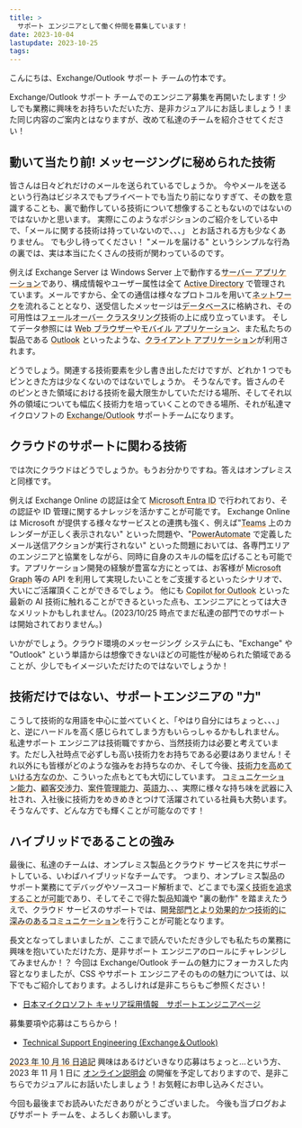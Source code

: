 ```yaml
---
title: >
  サポート エンジニアとして働く仲間を募集しています！
date: 2023-10-04
lastupdate: 2023-10-25
tags:
---
```


こんにちは、Exchange/Outlook サポート チームの竹本です。

<!-- 前回クローズとなってから 2 ヵ月あまりしか経過していませんが、さらなる体制強化のため、--> Exchange/Outlook サポート チームでのエンジニア募集を再開いたします！少しでも業務に興味をお持ちいただいた方、是非カジュアルにお話しましょう！また同じ内容のご案内とはなりますが、改めて私達のチームを紹介させてください！

## 動いて当たり前! メッセージングに秘められた技術

皆さんは日々どれだけのメールを送られているでしょうか。
今やメールを送るという行為はビジネスでもプライベートでも当たり前になりすぎて、その数を意識することも、裏で動作している技術について想像することもないのではないのではないかと思います。
実際にこのようなポジションのご紹介をしている中で、「メールに関する技術は持っていないので、、、」 とお話される方も少なくありません。
でも少し待ってください！ "メールを届ける" というシンプルな行為の裏では、実は本当にたくさんの技術が関わっているのです。

例えば Exchange Server は Windows Server 上で動作する<span style="background: linear-gradient(transparent 80%, #ffcc99 80%)">サーバー アプリケーション</span>であり、構成情報やユーザー属性は全て <span style="background: linear-gradient(transparent 80%, #ffcc99 80%)">Active Directory</span> で管理されています。メールですから、全ての通信は様々なプロトコルを用いて<span style="background: linear-gradient(transparent 80%, #ffcc99 80%)">ネットワーク</span>を流れることとなり、送受信したメッセージは<span style="background: linear-gradient(transparent 80%, #ffcc99 80%)">データベース</span>に格納され、その可用性は<span style="background: linear-gradient(transparent 80%, #ffcc99 80%)">フェールオーバー クラスタリング</span>技術の上に成り立っています。
そしてデータ参照には <span style="background: linear-gradient(transparent 80%, #ffcc99 80%)">Web ブラウザー</span>や<span style="background: linear-gradient(transparent 80%, #ffcc99 80%)">モバイル アプリケーション</span>、また私たちの製品である <span style="background: linear-gradient(transparent 80%, #ffcc99 80%)">Outlook</span> といったような、<span style="background: linear-gradient(transparent 80%, #ffcc99 80%)">クライアント アプリケーション</span>が利用されます。

どうでしょう。関連する技術要素を少し書き出しただけですが、どれか 1 つでもピンときた方は少なくないのではないでしょうか。
そうなんです。皆さんのそのピンときた領域における技術を最大限生かしていただける場所、そしてそれ以外の領域についても幅広く技術力を培っていくことのできる場所、それが私達マイクロソフトの <span style="background: linear-gradient(transparent 80%, #ffcc99 80%)">Exchange/Outlook</span> サポートチームになります。

## クラウドのサポートに関わる技術

では次にクラウドはどうでしょうか。もうお分かりですね。答えはオンプレミスと同様です。

例えば Exchange Online の認証は全て <span style="background: linear-gradient(transparent 80%, #ffcc99 80%)">Microsoft Entra ID</span> で行われており、その認証や ID 管理に関するナレッジを活かすことが可能です。
Exchange Online は Microsoft が提供する様々なサービスとの連携も強く、例えば"<span style="background: linear-gradient(transparent 80%, #ffcc99 80%)">Teams</span> 上のカレンダーが正しく表示されない" といった問題や、"<span style="background: linear-gradient(transparent 80%, #ffcc99 80%)">PowerAutomate</span> で定義したメール送信アクションが実行されない" といった問題においては、各専門エリアのエンジニアと協業をしながら、同時に自身のスキルの幅を広げることも可能です。アプリケーション開発の経験が豊富な方にとっては、お客様が <span style="background: linear-gradient(transparent 80%, #ffcc99 80%)">Microsoft Graph</span> 等の API を利用して実現したいことをご支援するといったシナリオで、大いにご活躍頂くことができるでしょう。
他にも <span style="background: linear-gradient(transparent 80%, #ffcc99 80%)">Copilot for Outlook</span> といった最新の AI 技術に触れることができるといった点も、エンジニアにとっては大きなメリットかもしれません。(2023/10/25 時点でまだ私達の部門でのサポートは開始されておりません。)

いかがでしょう。クラウド環境のメッセージング システムにも、"Exchange" や "Outlook" という単語からは想像できないほどの可能性が秘められた領域であることが、少しでもイメージいただけたのではないでしょうか！

## 技術だけではない、サポートエンジニアの "力"

こうして技術的な用語を中心に並べていくと、「やはり自分にはちょっと、、、」と、逆にハードルを高く感じられてしまう方もいらっしゃるかもしれません。
私達サポート エンジニアは技術職ですから、当然技術力は必要と考えています。ただし入社時点で必ずしも高い技術力をお持ちである必要はありません！それ以外にも皆様がどのような強みをお持ちなのか、そして今後、<span style="background: linear-gradient(transparent 80%, #ffcc99 80%)">技術力を高めていける方なのか</span>、こういった点もとても大切にしています。
<span style="background: linear-gradient(transparent 80%, #ffcc99 80%)">コミュニケーション能力</span>、<span style="background: linear-gradient(transparent 80%, #ffcc99 80%)">顧客交渉力</span>、<span style="background: linear-gradient(transparent 80%, #ffcc99 80%)">案件管理能力</span>、<span style="background: linear-gradient(transparent 80%, #ffcc99 80%)">英語力</span>、、、実際に様々な持ち味を武器に入社され、入社後に技術力をめきめきとつけて活躍されている社員も大勢います。
そうなんです、どんな方でも輝くことが可能なのです！

## ハイブリッドであることの強み

最後に、私達のチームは、オンプレミス製品とクラウド サービスを共にサポートしている、いわばハイブリッドなチームです。
つまり、オンプレミス製品のサポート業務にてデバッグやソースコード解析まで、どこまでも<span style="background: linear-gradient(transparent 80%, #ffcc99 80%)">深く技術を追求することが可能</span>であり、そしてそこで得た製品知識や "裏の動作" を踏まえたうえで、クラウド サービスのサポートでは、<span style="background: linear-gradient(transparent 80%, #ffcc99 80%)">開発部門とより効果的かつ技術的に深みのあるコミュニケーション</span>を行うことが可能となります。

長文となってしまいましたが、ここまで読んでいただき少しでも私たちの業務に興味を抱いていただけた方、是非サポート エンジニアのロールにチャレンジしてみませんか！？
今回は Exchange/Outlook チームの魅力にフォーカスした内容となりましたが、CSS やサポート エンジニアそのものの魅力については、以下でもご紹介しております。よろしければ是非こちらもご参照ください！

- [日本マイクロソフト キャリア採用情報　サポートエンジニアページ](https://www.microsoft.com/ja-jp/mscorp/mid-career/se-top.aspx)
<!-- - [ハイブリッド ワークを支える! MW サポート エンジニアをご紹介](https://sway.office.com/j7kLofkNe1dHCv5Y) -->


募集要項や応募はこちらから！

- [Technical Support Engineering (Exchange＆Outlook)](https://jobs.careers.microsoft.com/global/ja/job/1590616/Technical-Support-Engineering-(Exchange%EF%BC%86Outlook))
<!-- - [Support Engineer (Exchange & Outlook) in Tokyo, Tokyo-to, Japan | Technical Support at Microsoft](https://careers.microsoft.com/us/en/job/1063036/Support-Engineer-Exchange-Outlook) -->

<span style="background: linear-gradient(transparent 80%, #ffcc99 80%)">2023 年 10 月 16 日追記</span>
興味はあるけどいきなり応募はちょっと…という方、2023 年 11 月 1 日に [オンライン説明会](https://forms.office.com/pages/responsepage.aspx?id=v4j5cvGGr0GRqy180BHbR4234QyyJCpPk5-ZSi995hZUM0hKVUhBSFNRUzNGMEhNUEJFMVlIUFREWi4u) の開催を予定しておりますので、是非こちらでカジュアルにお話いたしましょう！お気軽にお申し込みください。

今回も最後までお読みいただきありがとうございました。
今後も当ブログおよびサポート チームを、よろしくお願いします。

